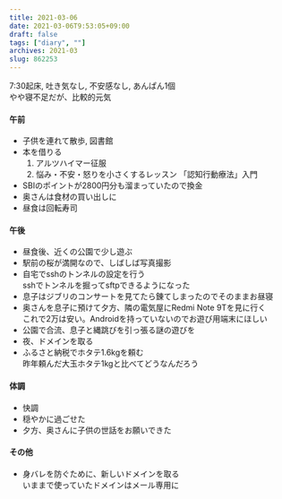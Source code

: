 ```yaml
---
title: 2021-03-06
date: 2021-03-06T9:53:05+09:00
draft: false
tags: ["diary", ""]
archives: 2021-03
slug: 862253
---
```

7:30起床, 吐き気なし, 不安感なし, あんぱん1個  
やや寝不足だが、比較的元気  
#### 午前
- 子供を連れて散歩, 図書館  
- 本を借りる
  1. アルツハイマー征服
  2. 悩み・不安・怒りを小さくするレッスン 「認知行動療法」入門 
- SBIのポイントが2800円分も溜まっていたので換金
- 奥さんは食材の買い出しに
- 昼食は回転寿司
#### 午後
- 昼食後、近くの公園で少し遊ぶ
- 駅前の桜が満開なので、しばしば写真撮影
- 自宅でsshのトンネルの設定を行う  
sshでトンネルを掘ってsftpできるようになった
- 息子はジブリのコンサートを見てたら錬てしまったのでそのままお昼寝
- 奥さんを息子に預けて夕方、隣の電気屋にRedmi Note 9Tを見に行く  
これで2万は安い。Androidを持っていないのでお遊び用端末にほしい
- 公園で合流、息子と縄跳びを引っ張る謎の遊びを
- 夜、ドメインを取る
- ふるさと納税でホタテ1.6kgを頼む  
昨年頼んだ大玉ホタテ1kgと比べてどうなんだろう
#### 体調
- 快調
- 穏やかに過ごせた
- 夕方、奥さんに子供の世話をお願いできた
#### その他
- 身バレを防ぐために、新しいドメインを取る  
いままで使っていたドメインはメール専用に